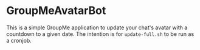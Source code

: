 # GroupMeAvatarBot

This is a simple GroupMe application to update your chat's avatar with a countdown to a given date.  The intention is for `update-full.sh` to be run as a cronjob.
